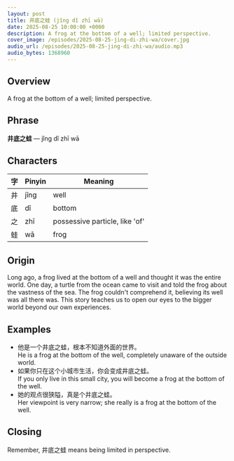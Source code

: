 ```yaml
---
layout: post
title: 井底之蛙 (jǐng dǐ zhī wā)
date: 2025-08-25 10:00:00 +0000
description: A frog at the bottom of a well; limited perspective.
cover_image: /episodes/2025-08-25-jing-di-zhi-wa/cover.jpg
audio_url: /episodes/2025-08-25-jing-di-zhi-wa/audio.mp3
audio_bytes: 1368960
---
```





## Overview
A frog at the bottom of a well; limited perspective.

## Phrase
**井底之蛙** — jǐng dǐ zhī wā

## Characters

| 字 | Pinyin | Meaning         |
| --- | --- | --- |
| 井 | jǐng   | well             |
| 底 | dǐ     | bottom           |
| 之 | zhī    | possessive particle, like 'of' |
| 蛙 | wā     | frog             |
## Origin
Long ago, a frog lived at the bottom of a well and thought it was the entire world. One day, a turtle from the ocean came to visit and told the frog about the vastness of the sea. The frog couldn't comprehend it, believing its well was all there was. This story teaches us to open our eyes to the bigger world beyond our own experiences.

## Examples
- 他是一个井底之蛙，根本不知道外面的世界。<br>He is a frog at the bottom of the well, completely unaware of the outside world.
- 如果你只在这个小城市生活，你会变成井底之蛙。<br>If you only live in this small city, you will become a frog at the bottom of the well.
- 她的观点很狭隘，真是个井底之蛙。<br>Her viewpoint is very narrow; she really is a frog at the bottom of the well.

## Closing
Remember, 井底之蛙 means being limited in perspective.
